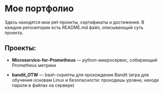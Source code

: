 # Мое портфолио

Здесь находятся мои pet-проекты, сертификаты и достижения. В каждом репозитории есть README.md файл, описывающий суть проекта.

## Проекты:
- **Microservice-for-Prometheus** — python-микросервис, собирающий Prometheus метрики
  
- **bandit_OTW** — bash-скрипты для прохождения Bandit (игра для обучения основам Linux и безопасности: проходишь уровни, находя пароли в файлах на сервере)

